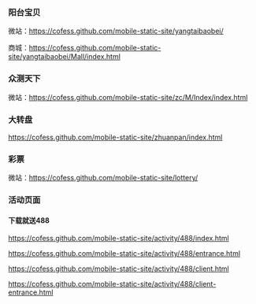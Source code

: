 ### 阳台宝贝
微站：https://cofess.github.com/mobile-static-site/yangtaibaobei/

商城：https://cofess.github.com/mobile-static-site/yangtaibaobei/Mall/index.html

### 众测天下
微站：https://cofess.github.com/mobile-static-site/zc/M/Index/index.html

### 大转盘
https://cofess.github.com/mobile-static-site/zhuanpan/index.html

### 彩票
微站：https://cofess.github.com/mobile-static-site/lottery/

### 活动页面
#### 下载就送488
https://cofess.github.com/mobile-static-site/activity/488/index.html

https://cofess.github.com/mobile-static-site/activity/488/entrance.html

https://cofess.github.com/mobile-static-site/activity/488/client.html

https://cofess.github.com/mobile-static-site/activity/488/client-entrance.html
